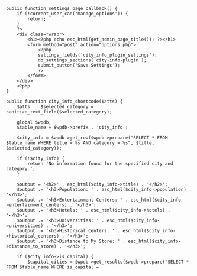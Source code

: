 
    public function settings_page_callback() {
        if (!current_user_can('manage_options')) {
            return;
        }
        ?>
        <div class="wrap">
            <h1><?php echo esc_html(get_admin_page_title()); ?></h1>
            <form method="post" action="options.php">
                <?php
                settings_fields('city_info_plugin_settings');
                do_settings_sections('city-info-plugin');
                submit_button('Save Settings');
                ?>
            </form>
        </div>
        <?php
    }

    public function city_info_shortcode($atts) {
        $atts    $selected_category = sanitize_text_field($selected_category);

        global $wpdb;
        $table_name = $wpdb->prefix . 'city_info';

        $city_info = $wpdb->get_row($wpdb->prepare("SELECT * FROM $table_name WHERE title = %s AND category = %s", $title, $selected_category));

        if (!$city_info) {
            return 'No information found for the specified city and category.';
        }

        $output = '<h2>' . esc_html($city_info->title) . '</h2>';
        $output .= '<h3>Population: ' . esc_html($city_info->population) . '</h3>';
        $output .= '<h3>Entertainment Centers: ' . esc_html($city_info->entertainment_centers) . '</h3>';
        $output .= '<h3>Hotels: ' . esc_html($city_info->hotels) . '</h3>';
        $output .= '<h3>Universities: ' . esc_html($city_info->universities) . '</h3>';
        $output .= '<h3>Historical Centers: ' . esc_html($city_info->historical_centers) . '</h3>';
        $output .= '<h3>Distance to My Store: ' . esc_html($city_info->distance_to_store) . '</h3>';

        if ($city_info->is_capital) {
            $capital_cities = $wpdb->get_results($wpdb->prepare("SELECT * FROM $table_name WHERE is_capital =



